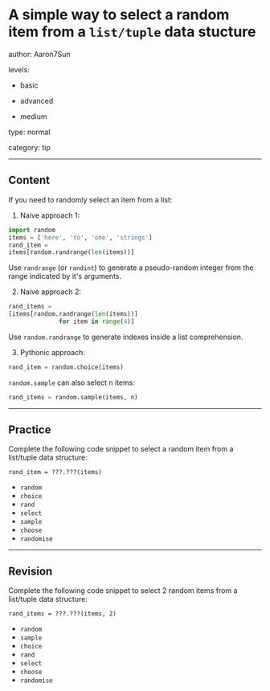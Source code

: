 # A simple way to select a random item from a `list/tuple` data stucture
author: Aaron7Sun

levels:

  - basic

  - advanced

  - medium

type: normal

category: tip

---
## Content

If you need to randomly select an item from a list:

1) Naive approach 1:
```python
import random
items = ['here', 'to', 'one', 'strings']
rand_item = 
items[random.randrange(len(items))]
```
Use `randrange` (or `randint`) to generate a pseudo-random integer from the range indicated by it's arguments.

2) Naive approach 2:
```python
rand_items =
[items[random.randrange(len(items))]
              for item in range(4)]
```
Use `random.randrange` to generate indexes inside a list comprehension.

3) Pythonic approach:
```python
rand_item = random.choice(items)
```
`random.sample` can also select n items:
```python
rand_items = random.sample(items, n)
```

---
## Practice

Complete the following code snippet to select a random item from a list/tuple data structure:

```
rand_item = ???.???(items)
```

* `random`
* `choice`
* `rand`
* `select`
* `sample`
* `choose`
* `randomise`

---
## Revision

Complete the following code snippet to select 2 random items from a list/tuple data structure:

```
rand_items = ???.???(items, 2)
```

* `random`
* `sample`
* `choice`
* `rand`
* `select`
* `choose`
* `randomise`
